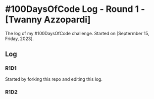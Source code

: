 # #100DaysOfCode Log - Round 1 - [Twanny Azzopardi]

The log of my #100DaysOfCode challenge. Started on [Septermber 15, Friday, 2023].

## Log

### R1D1 
Started by forking this repo and editing this log.

### R1D2
